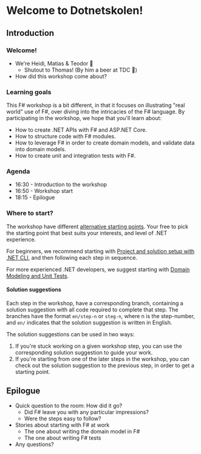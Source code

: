 Welcome to Dotnetskolen!
========================

Introduction
------------
### Welcome!
- We're Heidi, Matias & Teodor 👋
    - Shutout to Thomas! (By him a beer at TDC 🍻)
- How did this workshop come about?

### Learning goals
This F# workshop is a bit different, in that it focuses on illustrating "real world" use of F#, over diving into the intricacies of the F# language. By participating in the workshop, we hope that you'll learn about:
- How to create .NET APIs with F# and ASP.NET Core.
- How to structure code with F# modules.
- How to leverage F# in order to create domain models, and validate data into domain models.
- How to create unit and integration tests with F#.

### Agenda
- 16:30 - Introduction to the workshop
- 16:50 - Workshop start
- 18:15 - Epilogue

### Where to start?
The workshop have different [alternative starting points](README_EN.md#-alternative-starting-points). Your free to pick the starting point that best suits your interests, and level of .NET experience.

For beginners, we recommend starting with [Project and solution setup with .NET CLI](README_EN.md#project-and-solution-setup-with-net-cli), and then following each step in sequence.

For more experienced .NET developers, we suggest starting with [Domain Modeling and Unit Tests](README_EN.md#domain-modeling-and-unit-tests).

#### Solution suggestions
Each step in the workshop, have a corresponding branch, containing a solution suggestion with all code required to complete that step. The branches have the format `en/step-n` or `steg-n`, where n is the step-number, and `en/` indicates that the solution suggestion is written in English.

The solution suggestions can be used in two ways:
1. If you're stuck working on a given workshop step, you can use the corresponding solution suggestion to guide your work.
2. If you're starting from one of the later steps in the workshop, you can check out the solution suggestion to the previous step, in order to get a starting point.

Epilogue
--------
- Quick question to the room: How did it go?
    - Did F# leave you with any particular impressions?
    - Were the steps easy to follow?
- Stories about starting with F# at work
    - The one about writing the domain model in F#
    - The one about writing F# tests
- Any questions?

